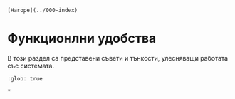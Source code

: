 ```{only} html
[Нагоре](../000-index)
```

# Функционлни удобства

В този раздел са представени съвети и тънкости, улесняващи работата със системата.  

```{toctree}
:glob: true

*
```
